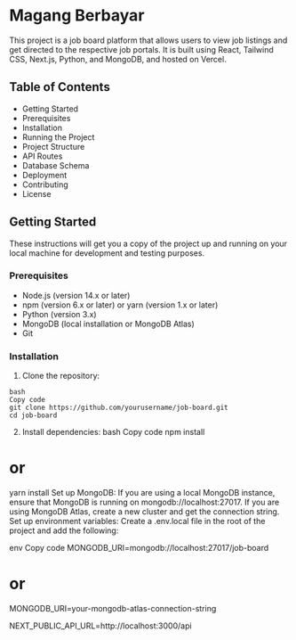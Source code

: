 # Magang Berbayar
This project is a job board platform that allows users to view job listings and get directed to the respective job portals. It is built using React, Tailwind CSS, Next.js, Python, and MongoDB, and hosted on Vercel.

## Table of Contents
- Getting Started
- Prerequisites
- Installation
- Running the Project
- Project Structure
- API Routes
- Database Schema
- Deployment
- Contributing
- License

## Getting Started
These instructions will get you a copy of the project up and running on your local machine for development and testing purposes.

### Prerequisites
- Node.js (version 14.x or later)
- npm (version 6.x or later) or yarn (version 1.x or later)
- Python (version 3.x)
- MongoDB (local installation or MongoDB Atlas)
- Git

### Installation
1. Clone the repository:
```
bash
Copy code
git clone https://github.com/yourusername/job-board.git
cd job-board
```
2. Install dependencies:
bash
Copy code
npm install
# or
yarn install
Set up MongoDB:
If you are using a local MongoDB instance, ensure that MongoDB is running on mongodb://localhost:27017.
If you are using MongoDB Atlas, create a new cluster and get the connection string.
Set up environment variables:
Create a .env.local file in the root of the project and add the following:

env
Copy code
MONGODB_URI=mongodb://localhost:27017/job-board
# or
MONGODB_URI=your-mongodb-atlas-connection-string

NEXT_PUBLIC_API_URL=http://localhost:3000/api
